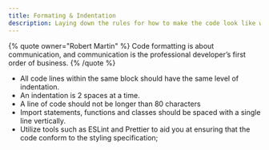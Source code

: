 ```yaml
---
title: Formating & Indentation
description: Laying down the rules for how to make the code look like written prose.
---
```


{% quote owner="Robert Martin" %}
Code formatting is about communication, and communication is the professional developer’s first order of business.
{% /quote %}

- All code lines within the same block should have the same level of indentation.
- An indentation is 2 spaces at a time.
- A line of code should not be longer than 80 characters
- Import statements, functions and classes should be spaced with a single line vertically.
- Utilize tools such as ESLint and Prettier to aid you at ensuring that the code conform to the styling specification;
